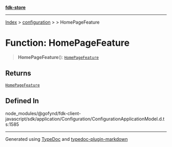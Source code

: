 [**fdk-store**](../../../README.md)
***

[Index](../../../API.md) > [configuration](../../README.md) > [<internal>](../README.md) > HomePageFeature

# Function: HomePageFeature

> **HomePageFeature**(): [`HomePageFeature`](../type-aliases/type-alias.HomePageFeature.md)

## Returns

[`HomePageFeature`](../type-aliases/type-alias.HomePageFeature.md)

## Defined In

node\_modules/@gofynd/fdk-client-javascript/sdk/application/Configuration/ConfigurationApplicationModel.d.ts:1585

***
Generated using [TypeDoc](https://typedoc.org/) and [typedoc-plugin-markdown](https://www.npmjs.com/package/typedoc-plugin-markdown)
